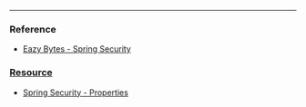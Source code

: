 



<hr/>




### Reference

<ul>
  <li><a href="https://eazybytes/springsecurity6">Eazy Bytes - Spring Security</li>
</ul>

### Resource

<ul>
  <li><a href="https://docs.spring.io/spring-boot/docs/current/reference/html/application-properties.html#appendix.application-properties.security">Spring Security -  Properties</li>
</ul>
